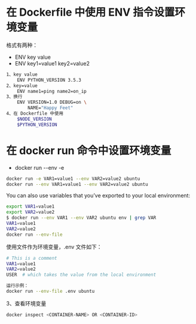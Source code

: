 # 在 Dockerfile 中使用 ENV 指令设置环境变量
格式有两种：
- ENV key value
- ENV key1=value1 key2=value2
```bash
1、key value
	ENV PYTHON_VERSION 3.5.3
2、key=value
	ENV name1=ping name2=on_ip
3、换行
	ENV VERSION=1.0 DEBUG=on \
	    NAME="Happy Feet"
4、在 Dockerfile 中使用
	$NODE_VERSION
    $PYTHON_VERSION
```
# 在 docker run 命令中设置环境变量
- docker run --env -e
```bash
docker run -e VAR1=value1 --env VAR2=value2 ubuntu
docker run --env VAR1=value1 --env VAR2=value2 ubuntu
```

You can also use variables that you’ve exported to your local environment:
```bash
export VAR1=value1
export VAR2=value2
$ docker run --env VAR1 --env VAR2 ubuntu env | grep VAR
VAR1=value1
VAR2=value2
docker run --env-file
```

使用文件作为环境变量，.env 文件如下：
```bash
# This is a comment
VAR1=value1
VAR2=value2
USER  # which takes the value from the local environment

运行示例：
docker run --env-file .env ubuntu
```
3、查看环境变量
```bash
docker inspect <CONTAINER-NAME> OR <CONTAINER-ID>
```
